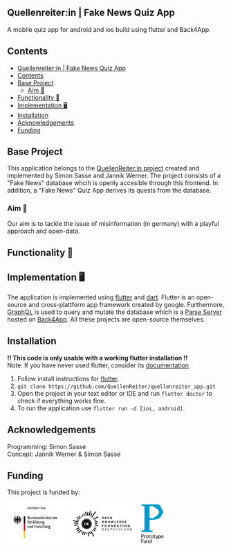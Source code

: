 
## Quellenreiter:in | Fake News Quiz App
A mobile quiz app for android and ios build using flutter and Back4App.
## Contents
- [Quellenreiter:in | Fake News Quiz App](#quellenreiterin--fake-news-quiz-app)
- [Contents](#contents)
- [Base Project](#base-project)
  - [Aim 🏹](#aim-)
- [Functionality 🦾](#functionality-)
- [Implementation 🖥️](#implementation-️)
- [Installation](#installation)
- [Acknowledgements](#acknowledgements)
- [Funding](#funding)
## Base Project
This application belongs to the [QuellenReiter:in project](quellenreiter.app) created and implemented by Simon Sasse and Jannik Werner. The project consists of a "Fake News" database whcih is openly accesible through this frontend. In addition, a "Fake News" Quiz App derives its quests from the database.
### Aim 🏹
Our aim is to tackle the issue of misinformation (in germany) with a playful approach and open-data. 
## Functionality 🦾

## Implementation 🖥️
The application is implemented using [flutter](https://flutter.dev) and [dart](https://dart.dev). Flutter is an open-source and cross-plattform app framework created by google. Furthermore, [GraphQL](https://graphql.org) is used to query and mutate the database which is a [Parse Server](https://parseplatform.org) hosted on [Back4App](https://www.back4app.com). All these projects are open-source themselves.

## Installation 
**!! This code is only usable with a working flutter installation !!**<br>
Note: If you have never used flutter, consider its [documentation](https://docs.flutter.dev)
1. Follow install instructions for [flutter](https://docs.flutter.dev/get-started/install).
2. `git clone https://github.com/QuellenReiter/quellenreiter_app.git`
3. Open the project in your text editor or IDE and run `flutter doctor` to check if everything works fine.
4. To run the application use `flutter run -d [ios, android]`.

## Acknowledgements
Programming: Simon Sasse<br>
Concept: Jannik Werner & Simon Sasse<br>
## Funding
This project is funded by:
<p float="left">
  <img src="assets/bmbf.jpg" height="100" />
  <img src="assets/okfd.svg" height="100" /> 
  <img src="assets/pf.png" height="100" />
</p>
